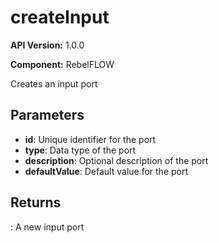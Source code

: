 # createInput

**API Version:** 1.0.0

**Component:** RebelFLOW

Creates an input port

## Parameters

- **id**: Unique identifier for the port
- **type**: Data type of the port
- **description**: Optional description of the port
- **defaultValue**: Default value for the port

## Returns

: A new input port

